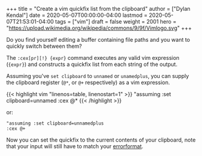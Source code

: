 +++
title = "Create a vim quickfix list from the clipboard"
author = ["Dylan Kendal"]
date = 2020-05-07T00:00:00-04:00
lastmod = 2020-05-07T21:53:01-04:00
tags = ["vim"]
draft = false
weight = 2001
hero = "https://upload.wikimedia.org/wikipedia/commons/9/9f/Vimlogo.svg"
+++

Do you find yourself editing a buffer containing file paths and you
want to quickly switch between them?

The `:cex[pr][!} {expr}` command executes any valid vim expression
(`{expr}`) and constructs a quickfix list from each string of the output.

Assuming you've `set clipboard` to `unnamed` or `unamedplus`, you
can supply the clipboard register (`@*`, or `@+` respectively) as a
vim expression.

{{< highlight vim "linenos=table, linenostart=1" >}}
"assuming :set clipboard=unnamed
:cex @*
{{< /highlight >}}

or:

```vim
"assuming :set clipboard=unnamedplus
:cex @+
```

Now you can set the quickfix to the current contents of your
clipboard, note that your input will still have to match your [errorformat](https://neovim.io/doc/user/options.html#'errorformat').

<p><script id="asciicast-SHFPgdNJTVOH9j8RkSyQpQ2uz" src="https://asciinema.org/a/SHFPgdNJTVOH9j8RkSyQpQ2uz.js" async></script></p>